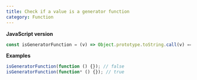 ```yaml
---
title: Check if a value is a generator function
category: Function
---
```


**JavaScript version**

```js
const isGeneratorFunction = (v) => Object.prototype.toString.call(v) === '[object GeneratorFunction]';
```

**Examples**

```js
isGeneratorFunction(function () {}); // false
isGeneratorFunction(function* () {}); // true
```
